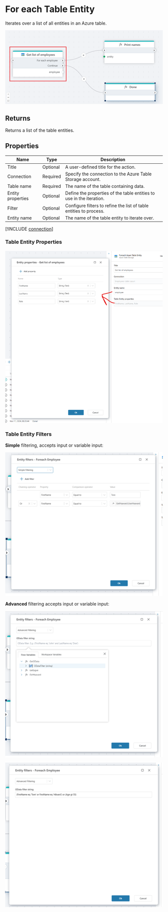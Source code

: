 # For each Table Entity

Iterates over a list of all entities in an Azure table. 

![img](../../../../images/flow/foreach-table-entity.png)

## Returns

Returns a list of the table entities.

## Properties

| Name                   | Type      | Description                                                                                          |
|------------------------|-----------|-----------------------------------------------------|
| Title                  | Optional  | A user-defined title for the action.     |
| Connection             | Required  | Specify the connection to the Azure Table Storage account. |
| Table name            | Required  | The name of the table containing data.   |
| Entity properties | Optional | Define the properties of the table entities to use in the iteration.   |
| Filter   | Optional  | Configure filters to refine the list of table entities to process.   |
| Entity name            | Optional  | The name of the table entity to iterate over.      |


[!INCLUDE [connection](connection.md)]

### Table Entity Properties 

![img](../../../../images/flow/foreach-table-entity2.png)


### Table Entity Filters

**Simple** filtering, accepts input or variable input:

![img](../../../../images/flow/foreach-table-entity5.png)

**Advanced** filtering accepts input or variable input:

![img](../../../../images/flow/foreach-table-entity6.png)

![img](../../../../images/flow/foreach-table-entity7.png)